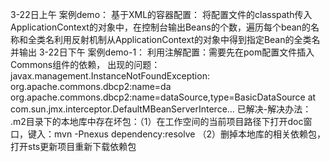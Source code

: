 3-22日上午
案例demo：
基于XML的容器配置：
将配置文件的classpath传入ApplicationContext的对象中，在控制台输出Beans的个数，遍历每个bean的名称和全类名利用反射机制从ApplicationContext的对象中得到指定Bean的全类名并输出
3-22日下午
案例demo-1：
利用注解配置：需要先在pom配置文件插入Commons组件的依赖，
出现的问题：
javax.management.InstanceNotFoundException: org.apache.commons.dbcp2:name=da
org.apache.commons.dbcp2:name=dataSource,type=BasicDataSource at com.sun.jmx.interceptor.DefaultMBeanServerInterce...
已解决-解决办法：
.m2目录下的本地库中存在坏包：（1）在工作空间的当前项目路径下打开doc窗口，键入：mvn -Pnexus dependency:resolve
（2）删掉本地库的相关依赖包，打开sts更新项目重新下载依赖包